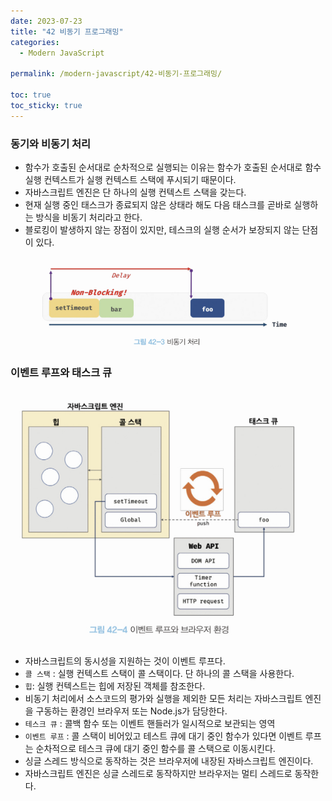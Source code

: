 ```yaml
---
date: 2023-07-23
title: "42 비동기 프로그래밍"
categories:
  - Modern JavaScript

permalink: /modern-javascript/42-비동기-프로그래밍/

toc: true
toc_sticky: true
---
```



### 동기와 비동기 처리

- 함수가 호출된 순서대로 순차적으로 실행되는 이유는 함수가 호출된 순서대로 함수 실행 컨텍스트가 실행 컨텍스트 스택에 푸시되기 때문이다.
- 자바스크립트 엔진은 단 하나의 실행 컨텍스트 스택을 갖는다.
- 현재 실행 중인 태스크가 종료되지 않은 상태라 해도 다음 태스크를 곧바로 실행하는 방식을 비동기 처리라고 한다.
- 블로킹이 발생하지 않는 장점이 있지만, 테스크의 실행 순서가 보장되지 않는 단점이 있다.

![0](/assets/img/2023-07-23-42-비동기-프로그래밍.md/0.png)


### 이벤트 루프와 태스크 큐


![1](/assets/img/2023-07-23-42-비동기-프로그래밍.md/1.png)

- 자바스크립트의 동시성을 지원하는 것이 이벤트 루프다.
- `콜 스택` : 실행 컨텍스트 스택이 콜 스택이다. 단 하나의 콜 스택을 사용한다.
- `힙`: 실행 컨텍스트는 힙에 저장된 객체를 참조한다.
- 비동기 처리에서 소스코드의 평가와 실행을 제외한 모든 처리는 자바스크립트 엔진을 구동하는 환경인 브라우저 또는 Node.js가 담당한다.
- `테스크 큐` : 콜백 함수 또는 이벤트 핸들러가 일시적으로 보관되는 영역
- `이벤트 루프` : 콜 스택이 비어있고 테스트 큐에 대기 중인 함수가 있다면 이벤트 루프는 순차적으로 테스크 큐에 대기 중인 함수를 콜 스택으로 이동시킨다.
- 싱글 스레드 방식으로 동작하는 것은 브라우저에 내장된 자바스크립트 엔진이다.
- 자바스크립트 엔진은 싱글 스레드로 동작하지만 브라우저는 멀티 스레드로 동작한다.
